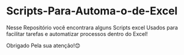 # Scripts-Para-Automa-o-de-Excel
Nesse Repositório você encontrara alguns Scripts excel Usados para facilitar tarefas e automatizar processos dentro do Excel!

Obrigado Pela sua atenção!😊
